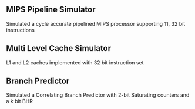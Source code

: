 ## MIPS Pipeline Simulator
 Simulated a cycle accurate pipelined MIPS processor supporting 11, 32 bit instructions

## Multi Level Cache Simulator
 L1 and L2 caches implemented with 32 bit instruction set

## Branch Predictor
 Simulated a Correlating Branch Predictor with 2-bit Saturating counters and a k bit BHR
